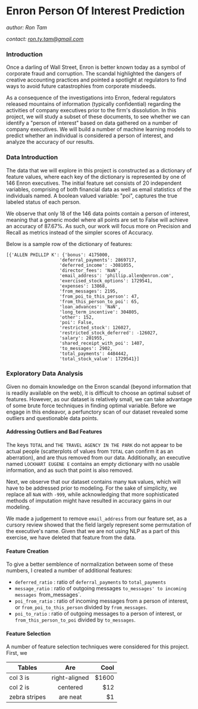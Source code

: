 # Enron Person Of Interest Prediction
*author: Ron Tam*

*contact: ron.ty.tam@gmail.com*

### Introduction
Once a darling of Wall Street, Enron is better known today as a symbol of corporate fraud and corruption.  The scandal highlighted the dangers of creative accounting practices and pointed a spotlight at regulators to find ways to avoid future catastrophies from corporate misdeeds.

As a consequence of the investigations into Enron, federal regulators released mountains of information (typically confidential) regarding the activities of company executives prior to the firm's dissolution.  In this project, we will study a subset of these documents, to see whether we can identify a "person of interest" based on data gathered on a number of company executives.  We will build a number of machine learning models to predict whether an individual is considered a person of interest, and analyze the accuracy of our results.  

### Data Introduction
The data that we will explore in this project is constructed as a dictionary of feature values, where each key of the dictionary is represented by one of 146 Enron executives.  The initial feature set consists of 20 independent variables, comprising of both financial data as well as email statistics of the individuals named.  A boolean valued variable: "poi", captures the true labeled status of each person.

We observe that only 18 of the 146 data points contain a person of interest, meaning that a generic model where all points are set to False will achieve an accuracy of 87.67%.  As such, our work will focus more on Precision and Recall as metrics instead of the simpler scores of Accuracy.

Below is a sample row of the dictionary of features: 

	[{'ALLEN PHILLIP K': {'bonus': 4175000,
  						'deferral_payments': 2869717,
  						'deferred_income': -3081055,
  						'director_fees': 'NaN',
  						'email_address': 'phillip.allen@enron.com',
  						'exercised_stock_options': 1729541,
  						'expenses': 13868,
  						'from_messages': 2195,
  						'from_poi_to_this_person': 47,
  						'from_this_person_to_poi': 65,
  						'loan_advances': 'NaN',
  						'long_term_incentive': 304805,
  						'other': 152,
  						'poi': False,
  						'restricted_stock': 126027,
  						'restricted_stock_deferred': -126027,
  						'salary': 201955,
  						'shared_receipt_with_poi': 1407,
  						'to_messages': 2902,
  						'total_payments': 4484442,
  						'total_stock_value': 1729541}]

### Exploratory Data Analysis
Given no domain knowledge on the Enron scandal (beyond information that is readily available on the web), it is difficult to choose an optimal subset of features.  However, as our dataset is relatively small, we can take advantage of some brute force techniques in finding optimal variable.  Before we engage in this endeavor, a perfunctory scan of our dataset revealed some outliers and questionable data points.  

#### Addressing Outliers and Bad Features
The keys `TOTAL` and `THE TRAVEL AGENCY IN THE PARK` do not appear to be actual people (scatterplots of values from `TOTAL` can confirm it as an aberration), and are thus removed from our data.  Additionally, an executive named `LOCKHART EUGENE E` contains an empty dictionary with no usable information, and as such that point is also removed.

Next, we observe that our dataset contains many `NaN` values, which will have to be addressed prior to modeling.  For the sake of simplicity, we replace all `NaN` with `-999`, while acknowledging that more sophisticated methods of imputation might have resulted in accuracy gains in our modeling.

We made a judgement to remove `email_address` from our feature set, as a cursory review showed that the field largely represent some permutation of the executive's name.  Given that we are not using NLP as a part of this exercise, we have deleted that feature from the data.

#### Feature Creation

To give a better semblence of normalization between some of these numbers, I created a number of additional features:

* `deferred_ratio` : ratio of `deferral_payments` to `total_payments`
* `message_ratio` : ratio of outgoing messages `to_messages' to incoming messages `from_messages`.
* `poi_from_ratio` : ratio of incoming messages from a person of interest, or `from_poi_to_this_person` divided by `from_messages`.
*  `poi_to_ratio` : ratio of outgoing messages to a person of interest, or `from_this_person_to_poi` divided by `to_messages`.

#### Feature Selection

A number of feature selection techniques were considered for this project.  First, we 



| Tables        | Are           | Cool  |
| ------------- |:-------------:| -----:|
| col 3 is      | right-aligned | $1600 |
| col 2 is      | centered      |   $12 |
| zebra stripes | are neat      |    $1 |
